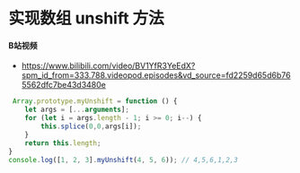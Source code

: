 # 实现数组 unshift 方法
#### B站视频 
- https://www.bilibili.com/video/BV1YfR3YeEdX?spm_id_from=333.788.videopod.episodes&vd_source=fd2259d65d6b765562dfc7be43d3480e
```javascript
 Array.prototype.myUnshift = function () {
    let args = [...arguments];
    for (let i = args.length - 1; i >= 0; i--) {
        this.splice(0,0,args[i]);
    }
    return this.length;
}
console.log([1, 2, 3].myUnshift(4, 5, 6)); // 4,5,6,1,2,3
```
